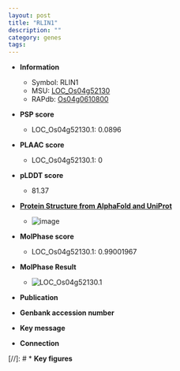 ```yaml
---
layout: post
title: "RLIN1"
description: ""
category: genes
tags: 
---
```


* **Information**  
    + Symbol: RLIN1  
    + MSU: [LOC_Os04g52130](http://rice.plantbiology.msu.edu/cgi-bin/ORF_infopage.cgi?orf=LOC_Os04g52130)  
    + RAPdb: [Os04g0610800](http://rapdb.dna.affrc.go.jp/viewer/gbrowse_details/irgsp1?name=Os04g0610800)  

* **PSP score**  
    + LOC_Os04g52130.1: 0.0896 

* **PLAAC score**  
    + LOC_Os04g52130.1: 0 

* **pLDDT score**
    + 81.37

* **[Protein Structure from AlphaFold and UniProt](https://www.uniprot.org/uniprotkb/Q7XPL2/entry#structure)**
    + ![image](https://ricepsp.github.io/images/Q7/AF-Q7XPL2-F1.png)

* **MolPhase score**
    + LOC_Os04g52130.1: 0.99001967

* **MolPhase Result**
    + ![LOC_Os04g52130.1](https://304243504.github.io/Pictures/LOC_Os04g/LOC_Os04g52130.1.png)

* **Publication**  

* **Genbank accession number**  

* **Key message**  

* **Connection**  

[//]: # * **Key figures**  


